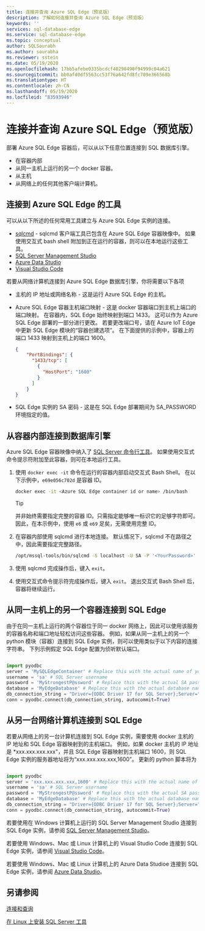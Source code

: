 ```yaml
---
title: 连接并查询 Azure SQL Edge（预览版）
description: 了解如何连接并查询 Azure SQL Edge（预览版）
keywords: ''
services: sql-database-edge
ms.service: sql-database-edge
ms.topic: conceptual
author: SQLSourabh
ms.author: sourabha
ms.reviewer: sstein
ms.date: 05/19/2020
ms.openlocfilehash: 17bb5afebe0335bcdcf40298490f94999c04a621
ms.sourcegitcommit: bb0afd0df5563cc53f76a642fd8fc709e366568b
ms.translationtype: HT
ms.contentlocale: zh-CN
ms.lasthandoff: 05/19/2020
ms.locfileid: "83593946"
---
```

# <a name="connect-and-query-azure-sql-edge-preview"></a>连接并查询 Azure SQL Edge（预览版）

部署 Azure SQL Edge 容器后，可以从以下任意位置连接到 SQL 数据库引擎。

- 在容器内部
- 从同一主机上运行的另一个 docker 容器。
- 从主机
- 从网络上的任何其他客户端计算机。

## <a name="tools-to-connect-to-azure-sql-edge"></a>连接到 Azure SQL Edge 的工具

可以从以下所述的任何常用工具建立与 Azure SQL Edge 实例的连接。

* [sqlcmd](https://docs.microsoft.com/sql/linux/sql-server-linux-setup-tools) - sqlcmd 客户端工具已包含在 Azure SQL Edge 容器映像中。 如果使用交互式 bash shell 附加到正在运行的容器，则可以在本地运行这些工具。
* [SQL Server Management Studio](https://docs.microsoft.com/sql/ssms/sql-server-management-studio-ssms)
* [Azure Data Studio](https://docs.microsoft.com/sql/azure-data-studio/download-azure-data-studio)
* [Visual Studio Code](https://docs.microsoft.com/sql/visual-studio-code/sql-server-develop-use-vscode)

若要从网络计算机连接到 Azure SQL Edge 数据库引擎，你将需要以下各项

- 主机的 IP 地址或网络名称 - 这是运行 Azure SQL Edge 的主机。
- Azure SQL Edge 容器主机端口映射 - 这是 docker 容器端口到主机上端口的端口映射。 在容器内，SQL Edge 始终映射到端口 1433。 这可以作为 Azure SQL Edge 部署的一部分进行更改。 若要更改端口号，请在 Azure IoT Edge 中更新 SQL Edge 模块的“容器创建选项”。 在下面提供的示例中，容器上的端口 1433 映射到主机上的端口 1600。

    ```JSON
    {
        "PortBindings": {
          "1433/tcp": [
            {
              "HostPort": "1600"
            }
          ]
        }
    }
    ```

- SQL Edge 实例的 SA 密码 - 这是在 SQL Edge 部署期间为 SA_PASSWORD 环境指定的值。

## <a name="connecting-to-the-database-engine-from-within-the-container"></a>从容器内部连接到数据库引擎

Azure SQL Edge 容器映像中纳入了 [SQL Server 命令行工具](https://docs.microsoft.com/sql/linux/sql-server-linux-setup-tools)。 如果使用交互式命令提示符附加至此容器，则可在本地运行工具。

1. 使用 `docker exec -it` 命令在运行的容器内部启动交互式 Bash Shell。 在以下示例中，`e69e056c702d` 是容器 ID。

    ```bash
    docker exec -it <Azure SQL Edge container id or name> /bin/bash
    ```

    > [!TIP]
    > 并非始终需要指定完整的容器 ID。只需指定能够唯一标识它的足够字符即可。 因此，在本示例中，使用 `e6` 或 `e69` 足矣，无需使用完整 ID。

2. 在容器内部使用 sqlcmd 进行本地连接。 默认情况下，sqlcmd 不在路径之中，因此需要指定完整路径。

    ```bash
    /opt/mssql-tools/bin/sqlcmd -S localhost -U SA -P '<YourPassword>'
    ```

3. 使用 sqlcmd 完成操作后，键入 `exit`。

4. 使用交互式命令提示符完成操作后，键入 `exit`。 退出交互式 Bash Shell 后，容器将继续运行。

## <a name="connect-to-sql-edge-from-another-container-on-the-same-host"></a>从同一主机上的另一个容器连接到 SQL Edge

由于在同一主机上运行的两个容器位于同一 docker 网络上，因此可以使用该服务的容器名称和端口地址轻松访问这些容器。 例如，如果从同一主机上的另一个 python 模块（容器）连接到 SQL Edge 实例，则可以使用类似于以下内容的连接字符串。 下列示例假定 SQL Edge 配置为侦听默认端口。

```python

import pyodbc
server = 'MySQLEdgeContainer' # Replace this with the actual name of your SQL Edge Docker container
username = 'sa' # SQL Server username
password = 'MyStrongestP@ssword' # Replace this with the actual SA password from your deployment
database = 'MyEdgeDatabase' # Replace this with the actual database name from your deployment. If you do not have a database created, you can use Master database.
db_connection_string = "Driver={ODBC Driver 17 for SQL Server};Server=" + server + ";Database=" + database + ";UID=" + username + ";PWD=" + password + ";"
conn = pyodbc.connect(db_connection_string, autocommit=True)

```

## <a name="connect-to-sql-edge-from-another-network-machine"></a>从另一台网络计算机连接到 SQL Edge

若要从网络上的另一台计算机连接到 SQL Edge 实例，需要使用 docker 主机的 IP 地址和 SQL Edge 容器映射到的主机端口。 例如，如果 docker 主机的 IP 地址是 *xxx.xxx.xxx.xxx"，并且 SQL Edge 容器映射到主机端口 1600，则 SQL Edge 实例的服务器地址将为“xxx.xxx.xxx.xxx,1600”。 更新的 python 脚本将为

```python

import pyodbc
server = 'xxx.xxx.xxx.xxx,1600' # Replace this with the actual name of your SQL Edge Docker container
username = 'sa' # SQL Server username
password = 'MyStrongestP@ssword' # Replace this with the actual SA password from your deployment
database = 'MyEdgeDatabase' # Replace this with the actual database name from your deployment. If you do not have a database created, you can use Master database.
db_connection_string = "Driver={ODBC Driver 17 for SQL Server};Server=" + server + ";Database=" + database + ";UID=" + username + ";PWD=" + password + ";"
conn = pyodbc.connect(db_connection_string, autocommit=True)

```

若要使用在 Windows 计算机上运行的 SQL Server Management Studio 连接到 SQL Edge 实例，请参阅 [SQL Server Management Studio](https://docs.microsoft.com/sql/linux/sql-server-linux-manage-ssms)。

若要使用 Windows、Mac 或 Linux 计算机上的 Visual Studio Code 连接到 SQL Edge 实例，请参阅 [Visual Studio Code](https://docs.microsoft.com/sql/visual-studio-code/sql-server-develop-use-vscode)。

若要使用 Windows、Mac 或 Linux 计算机上的 Azure Data Studioe 连接到 SQL Edge 实例，请参阅 [Azure Data Studio](https://docs.microsoft.com/sql/azure-data-studio/quickstart-sql-server)。

## <a name="see-also"></a>另请参阅

[连接和查询](https://docs.microsoft.com/sql/linux/sql-server-linux-configure-docker#connect-and-query)

[在 Linux 上安装 SQL Server 工具](https://docs.microsoft.com/sql/linux/sql-server-linux-setup-tools)
